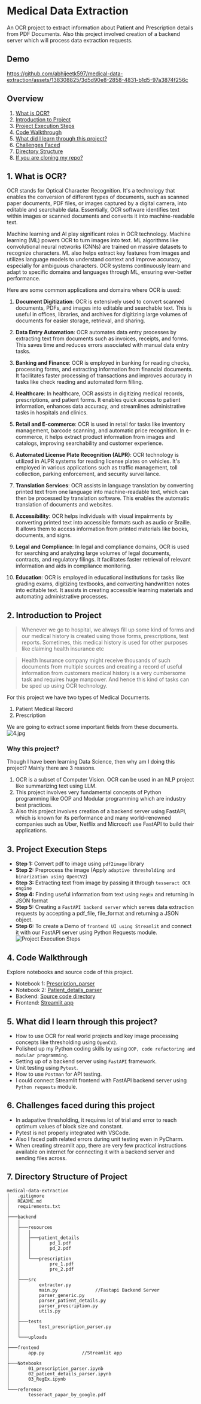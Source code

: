 # Medical Data Extraction
An OCR project to extract information about Patient and Prescription details from PDF Documents.
Also this project involved creation of a backend server which will process data extraction requests.
## Demo
https://github.com/abhijeetk597/medical-data-extraction/assets/138308825/3d5d90e8-2858-4831-b1d5-97a3874f256c
## Overview
1. [What is OCR?](#a1)
2. [Introduction to Project](#a2)
3. [Project Execution Steps](#a3)
4. [Code Walkthrough](#a4)
5. [What did I learn through this project?](#a5)
6. [Challenges Faced](#a6)
7. [Directory Structure](#a7)
8. [If you are cloning my repo?](#a8)

## <a name="a1">1. What is OCR?</a>
OCR stands for Optical Character Recognition. It's a technology that enables the conversion of different types of documents, such as scanned paper documents, PDF files, or images captured by a digital camera, into editable and searchable data. Essentially, OCR software identifies text within images or scanned documents and converts it into machine-readable text.

Machine learning and AI play significant roles in OCR technology. Machine learning (ML) powers OCR to turn images into text. ML algorithms like convolutional neural networks (CNNs) are trained on massive datasets to recognize characters. ML also helps extract key features from images and utilizes language models to understand context and improve accuracy, especially for ambiguous characters. OCR systems continuously learn and adapt to specific domains and languages through ML, ensuring ever-better performance.

Here are some common applications and domains where OCR is used:

1. **Document Digitization**: OCR is extensively used to convert scanned documents, PDFs, and images into editable and searchable text. This is useful in offices, libraries, and archives for digitizing large volumes of documents for easier storage, retrieval, and sharing.

2. **Data Entry Automation**: OCR automates data entry processes by extracting text from documents such as invoices, receipts, and forms. This saves time and reduces errors associated with manual data entry tasks.

3. **Banking and Finance**: OCR is employed in banking for reading checks, processing forms, and extracting information from financial documents. It facilitates faster processing of transactions and improves accuracy in tasks like check reading and automated form filling.

4. **Healthcare**: In healthcare, OCR assists in digitizing medical records, prescriptions, and patient forms. It enables quick access to patient information, enhances data accuracy, and streamlines administrative tasks in hospitals and clinics.

5. **Retail and E-commerce**: OCR is used in retail for tasks like inventory management, barcode scanning, and automatic price recognition. In e-commerce, it helps extract product information from images and catalogs, improving searchability and customer experience.

6. **Automated License Plate Recognition (ALPR)**: OCR technology is utilized in ALPR systems for reading license plates on vehicles. It's employed in various applications such as traffic management, toll collection, parking enforcement, and security surveillance.

7. **Translation Services**: OCR assists in language translation by converting printed text from one language into machine-readable text, which can then be processed by translation software. This enables the automatic translation of documents and websites.

8. **Accessibility**: OCR helps individuals with visual impairments by converting printed text into accessible formats such as audio or Braille. It allows them to access information from printed materials like books, documents, and signs.

9. **Legal and Compliance**: In legal and compliance domains, OCR is used for searching and analyzing large volumes of legal documents, contracts, and regulatory filings. It facilitates faster retrieval of relevant information and aids in compliance monitoring.

10. **Education**: OCR is employed in educational institutions for tasks like grading exams, digitizing textbooks, and converting handwritten notes into editable text. It assists in creating accessible learning materials and automating administrative processes.


## <a name="a2">2. Introduction to Project</a>
> Whenever we go to hospital, we always fill up some kind of forms and our medical history is created using those forms, prescriptions, test reports. Sometimes, this medical history is used for other purposes like claiming health insurance etc

>Health Insurance company might receive thousands of such documents from multiple sources and creating a record of useful information from customers medical history is a very cumbersome task and requires huge manpower. And hence this kind of tasks can be sped up using OCR technology.

For this project we have two types of Medical Documents.
1. Patient Medical Record
2. Prescription

We are going to extract some important fields from these documents.
![4.jpg](4.jpg)

### Why this project?
Though I have been learning Data Science, then why am I doing this project? Mainly there are 3 reasons.
01. OCR is a subset of Computer Vision. OCR can be used in an NLP project like summarizing text using LLM.
02. This project involves very fundamental concepts of Python programming like OOP and Modular programming which are industry best practices.
03. Also this project involves creation of a backend server using FastAPI, which is known for its performance and many world-renowned companies such as Uber, Netflix and Microsoft use FastAPI to build their applications.

## <a name="a3">3. Project Execution Steps</a>
- **Step 1:** Convert pdf to image using `pdf2image` library
- **Step 2:** Preprocess the image (Apply `adaptive thresholding and binarization using OpenCV2`)
- **Step 3:** Extracting text from image by passing it through `tesseract OCR engine`
- **Step 4:** Finding useful information from text using `RegEx` and returning in JSON format
- **Step 5:** Creating a `FastAPI backend server` which serves data extraction requests by accepting a pdf_file, file_format and returning a JSON object.
- **Step 6:** To create a Demo of `frontend UI using Streamlit` and connect it with our FastAPI server using Python Requests module.
![Project Execution Steps](8.jpg)

## <a name="a4">4. Code Walkthrough</a>
Explore notebooks and source code of this project.
 - Notebook 1: [Prescription_parser](https://github.com/abhijeetk597/medical-data-extraction/blob/main/Notebooks/01_prescription_parser.ipynb)
 - Notebook 2: [Patient_details_parser](https://github.com/abhijeetk597/medical-data-extraction/blob/main/Notebooks/02_patient_details_parser.ipynb)
 - Backend: [Source code directory](https://github.com/abhijeetk597/medical-data-extraction/tree/main/backend/src)
 - Frontend: [Streamlit app](https://github.com/abhijeetk597/medical-data-extraction/blob/main/frontend/app.py)

## <a name="a5">5. What did I learn through this project?</a>
- How to use OCR for real world projects and key image processing concepts like thresholding using `OpenCV2`.
- Polished up my Python coding skills by using `OOP, code refactoring and modular programming`.
- Setting up of a backend server using `FastAPI` framework.
- Unit testing using `Pytest`.
- How to use `Postman` for API testing.
- I could connect Streamlit frontend with FastAPI backend server using `Python requests` module.

## <a name="a6">6. Challenges faced during this project</a>
- In adapative thresholding, it requires lot of trial and error to reach optimum values of block size and constant.
- Pytest is not properly integrated with VSCode.
- Also I faced path related errors during unit testing even in PyCharm.
- When creating streamlit app, there are very few practical instructions available on internet for connecting it with a backend server and sending files across.

## <a name="a7">7. Directory Structure of Project</a>
```
medical-data-extraction
│   .gitignore
│   README.md
│   requirements.txt
│
├───backend
│   │
│   ├───resources
│   │   │
│   │   ├───patient_details
│   │   │       pd_1.pdf
│   │   │       pd_2.pdf
│   │   │
│   │   └───prescription
│   │           pre_1.pdf
│   │           pre_2.pdf
│   │
│   ├───src
│   │       extractor.py
│   │       main.py              //Fastapi Backend Server
│   │       parser_generic.py
│   │       parser_patient_details.py
│   │       parser_prescription.py
│   │       utils.py
│   │    
│   ├───tests
│   │       test_prescription_parser.py
│   │
│   └───uploads
│
├───frontend
│       app.py              //Streamlit app
│
├───Notebooks
│       01_prescription_parser.ipynb
│       02_patient_details_parser.ipynb
│       03_RegEx.ipynb
│    
└───reference
        tesseract_papar_by_google.pdf
```
